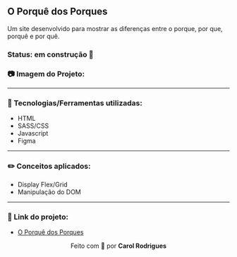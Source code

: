 ## O Porquê dos Porques

Um site desenvolvido para mostrar as diferenças entre o porque, por que, porquê e por quê.

### Status: em construção :construction:

### :camera: Imagem do Projeto:

- - -

### :pushpin: Tecnologias/Ferramentas utilizadas:

+ HTML
+ SASS/CSS
+ Javascript
+ Figma

- - -

### :pencil2: Conceitos aplicados:

+ Display Flex/Grid
+ Manipulação do DOM

---

### :paperclip: Link do projeto:

+ <a href="https://calrodrigues.github.io/porques/" target="_blank">O Porquê dos Porques</a>

<p align="center">Feito com 💜 por <strong>Carol Rodrigues</strong></p>